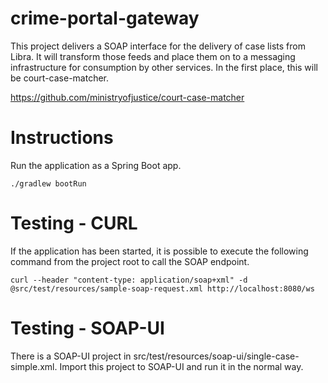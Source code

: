 # crime-portal-gateway

This project delivers a SOAP interface for the delivery of case lists from Libra. It will transform those feeds and place them on to a messaging infrastructure for consumption by other services. In the first place, this will be court-case-matcher. 

https://github.com/ministryofjustice/court-case-matcher

# Instructions

Run the application as a Spring Boot app.

```./gradlew bootRun```

# Testing - CURL

If the application has been started, it is possible to execute the following command from the project root to call the SOAP endpoint.

```curl --header "content-type: application/soap+xml" -d @src/test/resources/sample-soap-request.xml http://localhost:8080/ws```

# Testing - SOAP-UI

There is a SOAP-UI project in src/test/resources/soap-ui/single-case-simple.xml. Import this project to SOAP-UI and run it in the normal way.



